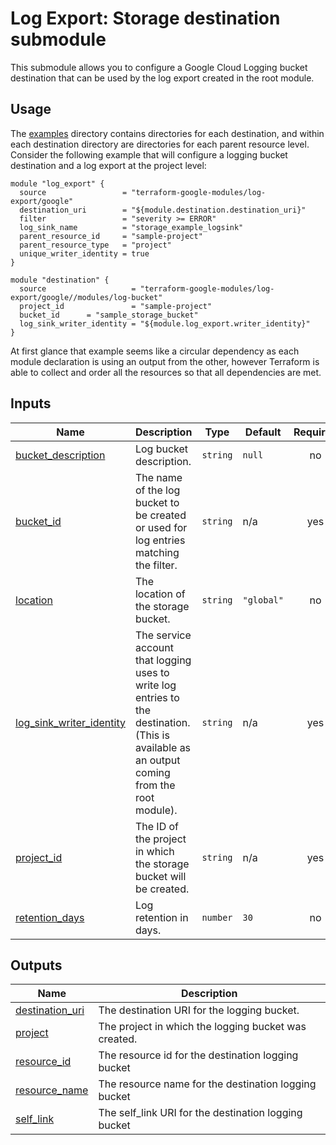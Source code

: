 # Log Export: Storage destination submodule

This submodule allows you to configure a Google Cloud Logging bucket destination that
can be used by the log export created in the root module.

## Usage

The [examples](../../examples) directory contains directories for each destination, and within each destination directory are directories for each parent resource level. Consider the following
example that will configure a logging bucket destination and a log export at the project level:

```hcl
module "log_export" {
  source                 = "terraform-google-modules/log-export/google"
  destination_uri        = "${module.destination.destination_uri}"
  filter                 = "severity >= ERROR"
  log_sink_name          = "storage_example_logsink"
  parent_resource_id     = "sample-project"
  parent_resource_type   = "project"
  unique_writer_identity = true
}

module "destination" {
  source                   = "terraform-google-modules/log-export/google//modules/log-bucket"
  project_id               = "sample-project"
  bucket_id      = "sample_storage_bucket"
  log_sink_writer_identity = "${module.log_export.writer_identity}"
}
```

At first glance that example seems like a circular dependency as each module declaration is
using an output from the other, however Terraform is able to collect and order all the resources
so that all dependencies are met.

<!-- BEGINNING OF PRE-COMMIT-TERRAFORM DOCS HOOK -->
## Inputs

| Name | Description | Type | Default | Required |
|------|-------------|------|---------|:--------:|
| <a name="input_bucket_description"></a> [bucket\_description](#input\_bucket\_description) | Log bucket description. | `string` | `null` | no |
| <a name="input_bucket_id"></a> [bucket\_id](#input\_bucket\_id) | The name of the log bucket to be created or used for log entries matching the filter. | `string` | n/a | yes |
| <a name="input_location"></a> [location](#input\_location) | The location of the storage bucket. | `string` | `"global"` | no |
| <a name="input_log_sink_writer_identity"></a> [log\_sink\_writer\_identity](#input\_log\_sink\_writer\_identity) | The service account that logging uses to write log entries to the destination. (This is available as an output coming from the root module). | `string` | n/a | yes |
| <a name="input_project_id"></a> [project\_id](#input\_project\_id) | The ID of the project in which the storage bucket will be created. | `string` | n/a | yes |
| <a name="input_retention_days"></a> [retention\_days](#input\_retention\_days) | Log retention in days. | `number` | `30` | no |

## Outputs

| Name | Description |
|------|-------------|
| <a name="output_destination_uri"></a> [destination\_uri](#output\_destination\_uri) | The destination URI for the logging bucket. |
| <a name="output_project"></a> [project](#output\_project) | The project in which the logging bucket was created. |
| <a name="output_resource_id"></a> [resource\_id](#output\_resource\_id) | The resource id for the destination logging bucket |
| <a name="output_resource_name"></a> [resource\_name](#output\_resource\_name) | The resource name for the destination logging bucket |
| <a name="output_self_link"></a> [self\_link](#output\_self\_link) | The self\_link URI for the destination logging bucket |

<!-- END OF PRE-COMMIT-TERRAFORM DOCS HOOK -->
